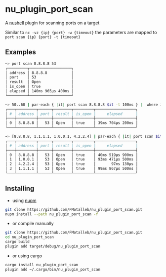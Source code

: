 # nu_plugin_port_scan

A [nushell](https://www.nushell.sh/) plugin for scanning ports on a target

Similar to `nc -vz {ip} {port} -w {timeout}` the parameters are mapped to `port scan {ip} {port} -t {timeout}`

## Examples

```bash
~> port scan 8.8.8.8 53
╭─────────┬───────────────────╮
│ address │ 8.8.8.8           │
│ port    │ 53                │
│ result  │ Open              │
│ is_open │ true              │
│ elapsed │ 140ms 965µs 400ns │
╰─────────┴───────────────────╯
```

```bash
~> 50..60 | par-each { |it| port scan 8.8.8.8 $it -t 100ms } |  where is_open | collect { $in }
╭───┬─────────┬──────┬────────┬─────────┬──────────────────╮
│ # │ address │ port │ result │ is_open │     elapsed      │
├───┼─────────┼──────┼────────┼─────────┼──────────────────┤
│ 0 │ 8.8.8.8 │   53 │ Open   │ true    │ 39ms 704µs 200ns │
╰───┴─────────┴──────┴────────┴─────────┴──────────────────╯
```

```bash
~> [8.8.8.8, 1.1.1.1, 1.0.0.1, 4.2.2.4] | par-each { |it| port scan $it 53 -t 1sec } |  where is_open | collect { $in } | sort-by elapsed
╭───┬─────────┬──────┬────────┬─────────┬──────────────────╮
│ # │ address │ port │ result │ is_open │     elapsed      │
├───┼─────────┼──────┼────────┼─────────┼──────────────────┤
│ 0 │ 8.8.8.8 │   53 │ Open   │ true    │ 40ms 519µs 900ns │
│ 1 │ 1.0.0.1 │   53 │ Open   │ true    │ 93ms 471µs 500ns │
│ 2 │ 4.2.2.4 │   53 │ Open   │ true    │       97ms 130µs │
│ 3 │ 1.1.1.1 │   53 │ Open   │ true    │ 99ms 867µs 500ns │
╰───┴─────────┴──────┴────────┴─────────┴──────────────────╯
```

## Installing

* using [nupm](https://github.com/nushell/nupm)

```bash
git clone https://github.com/FMotalleb/nu_plugin_port_scan.git
nupm install --path nu_plugin_port_scan -f
```

* or compile manually

```bash
git clone https://github.com/FMotalleb/nu_plugin_port_scan.git
cd nu_plugin_port_scan
cargo build
plugin add target/debug/nu_plugin_port_scan
```

* or using cargo

```bash
cargo install nu_plugin_port_scan
plugin add ~/.cargo/bin/nu_plugin_port_scan
```
